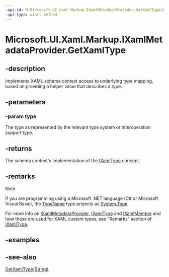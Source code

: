 ```yaml
---
-api-id: M:Microsoft.UI.Xaml.Markup.IXamlMetadataProvider.GetXamlType(Windows.UI.Xaml.Interop.TypeName)
-api-type: winrt method
---
```


<!-- Method syntax
public Windows.UI.Xaml.Markup.IXamlType GetXamlType(Windows.UI.Xaml.Interop.TypeName type)
-->

# Microsoft.UI.Xaml.Markup.IXamlMetadataProvider.GetXamlType

## -description
Implements XAML schema context access to underlying type mapping, based on providing a helper value that describes a type.

## -parameters
### -param type
The type as represented by the relevant type system or interoperation support type.

## -returns
The schema context's implementation of the [IXamlType](ixamltype.md) concept.

## -remarks
> [!NOTE]
> 

If you are programming using a Microsoft .NET language (C# or Microsoft Visual Basic), the [TypeName](/uwp/api/windows.ui.xaml.interop.typename) type projects as [System.Type](/dotnet/api/system.type?view=dotnet-uwp-10.0&preserve-view=true).

For more info on [IXamlMetadataProvider](ixamlmetadataprovider.md), [IXamlType](ixamltype.md) and [IXamlMember](ixamlmember.md) and how these are used for XAML custom types, see "Remarks" section of [IXamlType](ixamltype.md).

## -examples

## -see-also
[GetXamlType(String)](ixamlmetadataprovider_getxamltype_366630699.md)
